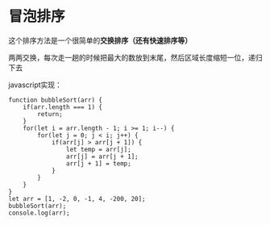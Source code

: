 # 冒泡排序

这个排序方法是一个很简单的**交换排序（还有快速排序等）**

两两交换，每次走一趟的时候把最大的数放到末尾，然后区域长度缩短一位，递归下去

javascript实现：

```
function bubbleSort(arr) {
    if(arr.length === 1) {
        return;
    }
    for(let i = arr.length - 1; i >= 1; i--) {
        for(let j = 0; j < i; j++) {
            if(arr[j] > arr[j + 1]) {
                let temp = arr[j];
                arr[j] = arr[j + 1];
                arr[j + 1] = temp;
            }
        }    
    }
}
let arr = [1, -2, 0, -1, 4, -200, 20];
bubbleSort(arr);
console.log(arr);
```



